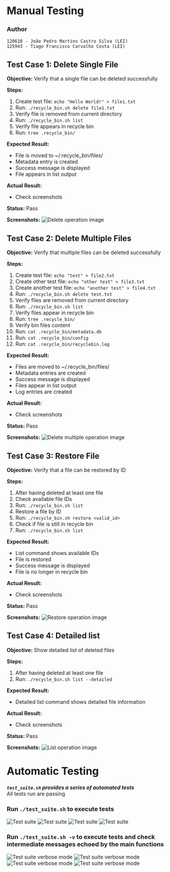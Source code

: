 # Manual Testing
### Author
    120610 - João Pedro Martins Castro Silva (LEI)
    125943 - Tiago Francisco Carvalho Costa (LEI)

## Test Case 1: Delete Single File 
 
**Objective:** Verify that a single file can be deleted successfully 
 
**Steps:** 
1. Create test file: `echo "Hello World!" > file1.txt` 
2. Run: `./recycle_bin.sh delete file1.txt` 
3. Verify file is removed from current directory 
4. Run: `./recycle_bin.sh list` 
5. Verify file appears in recycle bin 
6. Run: `tree .recycle_bin/`
 
**Expected Result:** 
- File is moved to ~/.recycle_bin/files/ 
- Metadata entry is created 
- Success message is displayed 
- File appears in list output 
 
**Actual Result:**
- Check screenshots
 
**Status:** Pass
 
**Screenshots:**
![Delete operation image](screenshots/delete_operation.png "Delete operation")

## Test Case 2: Delete Multiple Files
 
**Objective:** Verify that multiple files can be deleted successfully 
 
**Steps:** 
1. Create test file: `echo "test" > file2.txt` 
2. Create other test file: `echo "other test" > file3.txt` 
3. Create another test file: `echo "another test" > file4.txt` 
4. Run: `./recycle_bin.sh delete test.txt` 
5. Verify files are removed from current directory
6. Run: `./recycle_bin.sh list` 
7. Verify files appear in recycle bin 
8. Run: `tree .recycle_bin/`
9. Verify bin files content
9. Run: `cat .recycle_bin/metadata.db`
10. Run: `cat .recycle_bin/config`
11. Run: `cat .recycle_bin/recyclebin.log`
 
**Expected Result:** 
- Files are moved to ~/.recycle_bin/files/ 
- Metadata entries are created 
- Success message is displayed 
- Files appear in list output 
- Log entries are created
 
**Actual Result:**
- Check screenshots
 
**Status:** Pass
 
**Screenshots:**
![Delete multiple operation image](screenshots/delete_multiple_operation.png "Delete multiple operation")

## Test Case 3: Restore File
 
**Objective:** Verify that a file can be restored by ID
 
**Steps:** 
1. After having deleted at least one file
2. Check available file IDs
3. Run: `./recycle_bin.sh list`
4. Restore a file by ID
5. Run: `./recycle_bin.sh restore <valid_id>`
6. Check if file is still in recycle bin
7. Run: `./recycle_bin.sh list`

**Expected Result:** 
- List command shows available IDs
- File is restored
- Success message is displayed
- File is no longer in recycle bin
 
**Actual Result:**
- Check screenshots
 
**Status:** Pass
 
**Screenshots:**
![Restore operation image](screenshots/restore_operation.png "Restore operation")

## Test Case 4: Detailed list 
 
**Objective:** Show detailed list of deleted files
 
**Steps:** 
1. After having deleted at least one file
2. Run: `./recycle_bin.sh list --detailed`

**Expected Result:** 
- Detailed list command shows detailed file information
 
**Actual Result:**
- Check screenshots
 
**Status:** Pass
 
**Screenshots:**
![List operation image](screenshots/list_view.png "List operation")

# Automatic Testing
***`test_suite.sh` provides a series of automated tests***  
All tests run are passing

### Run `./test_suite.sh` to execute tests
![Test suite](screenshots/test_suite1.png "Test suite")
![Test suite](screenshots/test_suite2.png "Test suite")
![Test suite](screenshots/test_suite3.png "Test suite")
![Test suite](screenshots/test_suite4.png "Test suite")

### Run `./test_suite.sh -v` to execute tests and check intermediate messages echoed by the main functions
![Test suite verbose mode](screenshots/test_suite_verbose1.png "Test suite verbose mode")
![Test suite verbose mode](screenshots/test_suite_verbose2.png "Test suite verbose mode")
![Test suite verbose mode](screenshots/test_suite_verbose3.png "Test suite verbose mode")
![Test suite verbose mode](screenshots/test_suite_verbose4.png "Test suite verbose mode")

